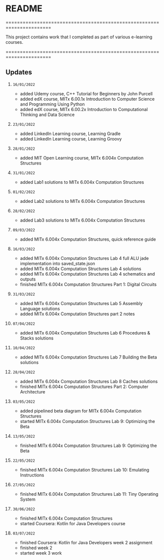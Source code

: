 
# README

======================================================================

This project contains work that I completed as part of various e-learning courses.

======================================================================

## Updates

1. `16/01/2022`
   - added Udemy course, C++ Tutorial for Beginners by John Purcell
   - added edX course, MITx 6.00.1x Introduction to Computer Science and Programming Using Python
   - added edX course, MITx 6.00.2x Introduction to Computational Thinking and Data Science

2. `23/01/2022`
   - added LinkedIn Learning course, Learning Gradle
   - added LinkedIn Learning course, Learning Groovy

3. `28/01/2022`
   - added MIT Open Learning course, MITx 6.004x Computation Structures

4. `31/01/2022`
   - added Lab1 solutions to MITx 6.004x Computation Structures

5. `01/02/2022`
   - added Lab2 solutions to MITx 6.004x Computation Structures

6. `28/02/2022`
   - added Lab3 solutions to MITx 6.004x Computation Structures

7. `09/03/2022`
   - added MITx 6.004x Computation Structures, quick reference guide

8. `16/03/2022`
   - added MITx 6.004x Computation Structures Lab 4 full ALU jade implementation into saved_state.json
   - added MITx 6.004x Computation Structures Lab 4 solutions
   - added MITx 6.004x Computation Structures Lab 4 schematics and outputs
   - finished MITx 6.004x Computation Structures Part 1: Digital Circuits

9. `31/03/2022`
   - added MITx 6.004x Computation Structures Lab 5 Assembly Language solutions
   - added MITx 6.004x Computation Structures part 2 notes

10. `07/04/2022`
    - added MITx 6.004x Computation Structures Lab 6 Procedures & Stacks solutions

11. `10/04/2022`
    - added MITx 6.004x Computation Structures Lab 7 Building the Beta solutions

12. `28/04/2022`
    - added MITx 6.004x Computation Structures Lab 8 Caches solutions
    - finished MITx 6.004x Computation Structures Part 2: Computer Architecture

13. `03/05/2022`
    - added pipelined beta diagram for MITx 6.004x Computation Structures
    - started MITx 6.004x Computation Structures Lab 9: Optimizing the Beta

14. `13/05/2022`
    - finished MITx 6.004x Computation Structures Lab 9: Optimizing the Beta

15. `22/05/2022`
    - finished MITx 6.004x Computation Structures Lab 10: Emulating Instructions

16. `27/05/2022`
    - finished MITx 6.004x Computation Structures Lab 11: Tiny Operating System

17. `30/06/2022`
    - finished MITx 6.004x Computation Structures
    - started Coursera: Kotlin for Java Developers course

18. `03/07/2022`
    - finished Coursera: Kotlin for Java Developers week 2 assignment
    - finished week 2
    - started week 3 work
